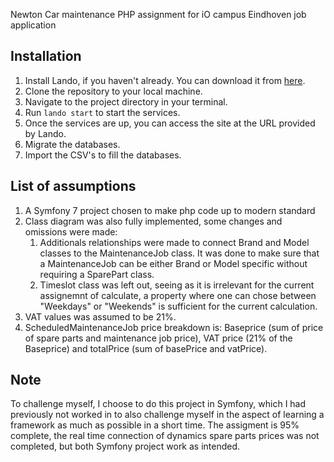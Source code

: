 Newton Car maintenance PHP assignment for iO campus Eindhoven job application


## Installation

1. Install Lando, if you haven't already. You can download it from [here](https://lando.dev/download/).
2. Clone the repository to your local machine.
3. Navigate to the project directory in your terminal.
4. Run `lando start` to start the services.
5. Once the services are up, you can access the site at the URL provided by Lando.
6. Migrate the databases.
7. Import the CSV's to fill the databases.

## List of assumptions

1. A Symfony 7 project chosen to make php code up to modern standard
2. Class diagram was also fully implemented, some changes and omissions were made:
   1. Additionals relationships were made to connect Brand and Model classes to the MaintenanceJob class. It was done to make sure that a MaintenanceJob can be either Brand or Model specific without requiring a SparePart class.
   2. Timeslot class was left out, seeing as it is irrelevant for the current assignemnt of calculate, a property where one can chose between "Weekdays" or "Weekends" is sufficient for the current calculation.
3. VAT values was assumed to be 21%.
4. ScheduledMaintenanceJob price breakdown is: Baseprice (sum of price of spare parts and maintenance job price), VAT price (21% of the Baseprice) and totalPrice (sum of basePrice and vatPrice).

## Note

To challenge myself, I choose to do this project in Symfony, which I had previously not worked in to also challenge myself in the aspect of learning a framework as much as possible in a short time.
The assigment is 95% complete, the real time connection of dynamics spare parts prices was not completed, but both Symfony project work as intended.
  




